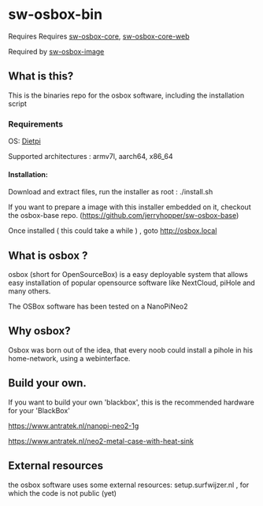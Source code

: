 # sw-osbox-bin

Requires Requires [sw-osbox-core](https://github.com/jerryhopper/sw-osbox-core), [sw-osbox-core-web](https://github.com/jerryhopper/sw-osbox-core-web)


Required by [sw-osbox-image](https://github.com/jerryhopper/sw-osbox-image)


## What is this?

This is the binaries repo for the osbox software, including the installation script


### Requirements
OS: [Dietpi](https://dietpi.com)

Supported architectures : armv7l, aarch64, x86_64



#### Installation: 

Download and extract files, run the installer as root : ./install.sh

If you want to prepare a image with this installer embedded on it, checkout the osbox-base repo. (https://github.com/jerryhopper/sw-osbox-base)

Once installed ( this could take a while ) ,  goto http://osbox.local 

## What is osbox ?

osbox (short for OpenSourceBox) is a easy deployable system that allows easy installation of popular opensource software like NextCloud, piHole and many others.

The OSBox software has been tested on a NanoPiNeo2 


## Why osbox?

Osbox was born out of the idea, that every noob could install a pihole in his home-network, using a webinterface.

## Build your own.

If you want to build your own 'blackbox',  this is the recommended hardware for your 'BlackBox'

https://www.antratek.nl/nanopi-neo2-1g

https://www.antratek.nl/neo2-metal-case-with-heat-sink



## External resources

the osbox software uses some external resources: setup.surfwijzer.nl , for which the code is not public (yet)
